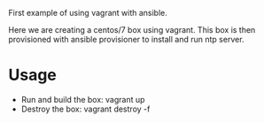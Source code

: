 First example of using vagrant with ansible.

Here we are creating a centos/7 box using vagrant.
This box is then provisioned with ansible provisioner to install and run ntp server.

# Usage
- Run and build the box:
    vagrant up
- Destroy the box:
    vagrant destroy -f
